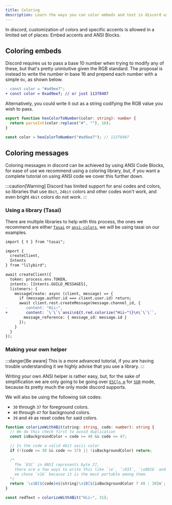 ```yaml
---
title: Coloring
description: Learn the ways you can color embeds and text in discord using lilybird.
---
```


In discord, customization of colors and specific accents is allowed in a limited set of places: Embed accents and ANSI Blocks.

## Coloring embeds

Discord requires us to pass a base 10 number when trying to modify any of these, but that's pretty unintuitive given the RGB standard.
The proposal is instead to write the number in base 16 and prepend each number with a simple `0x`, as shown below.

```diff lang=js
- const color = "#ad9ee7";
+ const color = 0xad9ee7; // or just 11378407
```

Alternatively, you could write it out as a string codifying the RGB value you wish to pass.

```ts showLineNumbers
export function hexColorToNumber(color: string): number {
  return parseInt(color.replace("#", ""), 16);
}

const color = hexColorToNumber("#ad9ee7"); // 11378407
```

## Coloring messages

Coloring messages in discord can be achieved by using ANSI Code Blocks, for ease of use we recommend using a coloring library, but, if you want a complete tutorial on using ANSI code we cover this further down.

:::caution[Warning]
Discord has limited support for ansi codes and colors, so libraries that use `8bit`, `24bit` colors and other codes won't work, and even bright `4bit` colors do not work.
:::

### Using a library (Tasai)

There are multiple libraries to help with this process, the ones we recommend are either [`Tasai`](https://github.com/Didas-git/tasai) or [`ansi-colors`](https://github.com/doowb/ansi-colors), we will be using tasai on our examples.

```diff lang=ts showLineNumbers collapse={3-14, 17-20}
import { t } from "tasai";

import {
  createClient,
  Intents
} from "lilybird";

await createClient({
  token: process.env.TOKEN,
  intents: [Intents.GUILD_MESSAGES],
  listeners: {
    messageCreate: async (client, message) => {
      if (message.author.id === client.user.id) return;
      await client.rest.createMessage(message.channel_id, {
-        content: "Hii~",
+        content: `\`\`\`ansi\n${t.red.colorize("Hii~")}\n\`\`\``,
        message_reference: { message_id: message.id }
      });
    }
  }
});
```

### Making your own helper

:::danger[Be aware]
This is a more advanced tutorial, if you are having trouble understanding it we highly advise that you use a library.
:::

Writing your own ANSI helper is rather easy, but, for the sake of simplification we are only going to be going over [`ESC[n m`](https://en.wikipedia.org/wiki/ANSI_escape_code#CSI_(Control_Sequence_Introducer)_sequences) for [`SGR`](<https://en.wikipedia.org/wiki/ANSI_escape_code#SGR_(Select_Graphic_Rendition)_parameters>) mode, because its pretty much the only mode discord supports.

We will also be using the following `SGR` codes:

- `30` through `37` for foreground colors.
- `40` through `47` for background colors.
- `39` and `49` as reset codes for said colors.

```ts
function colorizeWith4Bit(string: string, code: number): string {
  // We do this check first to avoid duplication
  const isBackgroundColor = code >= 40 && code <= 47;

  // Is the code a valid 4bit ascii color
  if (!(code >= 30 && code <= 37) || !isBackgroundColor) return;

  /*
    The `ESC` in ANSI represents byte 27,
    there are a few ways to write this like `\e`, `\033`, `\u001b` and `\x1b`
    we chose `x1b` because it is the most portable among them.
  */
  return `\x1B[${code}m${string}\x1B[${isBackgroundColor ? 49 : 39}m`;
}

const redText = colorizeWith4Bit("Hii~", 31);
```
